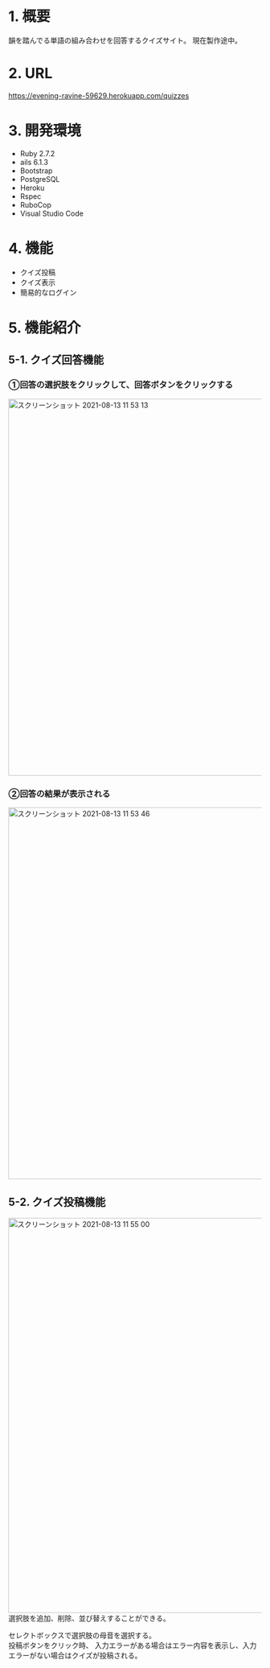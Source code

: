 # 1. 概要
韻を踏んでる単語の組み合わせを回答するクイズサイト。
現在製作途中。

# 2. URL
https://evening-ravine-59629.herokuapp.com/quizzes

# 3. 開発環境
- Ruby 2.7.2
- ails 6.1.3
- Bootstrap
- PostgreSQL
- Heroku
- Rspec
- RuboCop
- Visual Studio Code

# 4. 機能
- クイズ投稿
- クイズ表示
- 簡易的なログイン

# 5. 機能紹介
## 5-1. クイズ回答機能
### ①回答の選択肢をクリックして、回答ボタンをクリックする
<img width="749" alt="スクリーンショット 2021-08-13 11 53 13" src="https://user-images.githubusercontent.com/67419083/129301338-71302b63-b234-43bd-8419-8bd74cd9f131.png">

### ②回答の結果が表示される
<img width="739" alt="スクリーンショット 2021-08-13 11 53 46" src="https://user-images.githubusercontent.com/67419083/129301342-92e81c63-c247-4d0d-b425-71c7289f8bb9.png">


## 5-2. クイズ投稿機能
<img width="785" alt="スクリーンショット 2021-08-13 11 55 00" src="https://user-images.githubusercontent.com/67419083/129301344-201b738a-0a06-4eb4-b2ee-6838ab486a35.png">
選択肢を追加、削除、並び替えすることができる。  

セレクトボックスで選択肢の母音を選択する。  
投稿ボタンをクリック時、  入力エラーがある場合はエラー内容を表示し、入力エラーがない場合はクイズが投稿される。  
